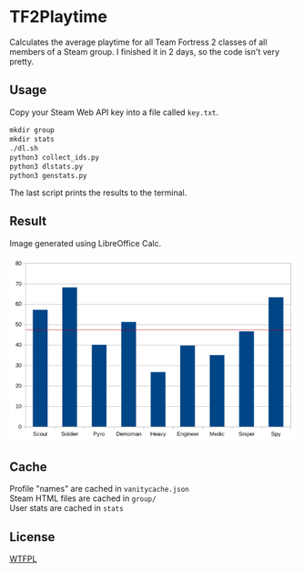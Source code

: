 # TF2Playtime

Calculates the average playtime for all Team Fortress 2 classes of all members of a Steam group. I finished it in 2 days, so the code isn't very pretty.

## Usage

Copy your Steam Web API key into a file called `key.txt`.

    mkdir group
    mkdir stats
    ./dl.sh
    python3 collect_ids.py
    python3 dlstats.py
    python3 genstats.py

The last script prints the results to the terminal.

## Result

Image generated using LibreOffice Calc.

![result.png](result.png)

## Cache

Profile "names" are cached in `vanitycache.json`  
Steam HTML files are cached in `group/`  
User stats are cached in `stats`  

## License

[WTFPL](LICENSE)

